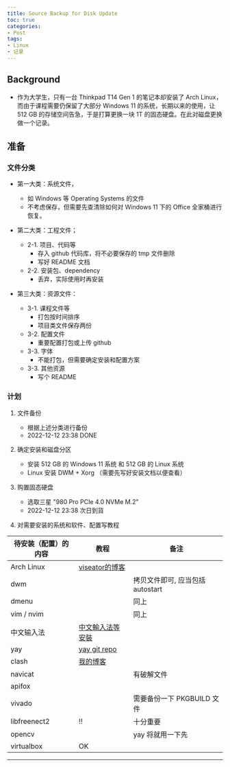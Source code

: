 ```yaml
---
title: Source Backup for Disk Update
toc: true
categories:
- Post
tags: 
- Linux
- 记录
---
```


## Background

* 作为大学生，只有一台 Thinkpad T14 Gen 1 的笔记本却安装了 Arch Linux，而由于课程需要仍保留了大部分 Windows 11 的系统，长期以来的使用，让 512 GB 的存储空间告急，于是打算更换一块 1T 的固态硬盘。在此对磁盘更换做一个记录。

## 准备

### 文件分类
* 第一大类：系统文件，
    * 如 Windows 等 Operating Systems 的文件
    * 不考虑保存，但需要先查清除如何对 Windows 11 下的 Office 全家桶进行恢复。

* 第二大类：工程文件；
    * 2-1. 项目、代码等
        * 存入 github 代码库，将不必要保存的 tmp 文件删除
        * 写好 README 文档
    * 2-2. 安装包、dependency
        * 丢弃，实际使用时再安装

* 第三大类：资源文件：
    * 3-1. 课程文件等
        * 打包按时间排序
        * 项目类文件保存两份
    * 3-2. 配置文件
        * 重要配置打包或上传 github 
    * 3-3. 字体
        * 不能打包，但需要确定安装和配置方案
    * 3-3. 其他资源
        * 写个 README

### 计划

1. 文件备份
    * 根据上述分类进行备份
    * 2022-12-12 23:38 DONE

2. 确定安装和磁盘分区
    * 安装 512 GB 的 Windows 11 系统 和 512 GB 的 Linux 系统 
    * Linux 安装 DWM + Xorg （需要先写好安装文档以便查看）

3. 购置固态硬盘
    * 选取三星 "980 Pro PCIe 4.0 NVMe M.2"
    * 2022-12-12 23:38 次日到貨 

4. 对需要安装的系统和软件、配置写教程

| 待安装（配置）的内容 | 教程                                                                               | 备注                             |
|----------------------|------------------------------------------------------------------------------------|----------------------------------|
| Arch Linux           | [viseator的博客](https://www.viseator.com/2017/05/17/arch_install/)                |                                  |
| dwm                  |                                                                                    | 拷贝文件即可, 应当包括 autostart |
| dmenu                |                                                                                    | 同上                             |
| vim / nvim           |                                                                                    | 同上                             |
| 中文输入法           | [中文輸入法等安裝](https://www.viseator.com/2017/07/02/arch_more/)                 |                                  |
| yay                  | [yay git repo](https://aur.archlinux.org/yay.git)                                  |                                  |
| clash                | [我的博客](https://chrisvicky.github.io/2022/12/09/Setup-Systemd-for-clash-Proxy/) |                                  |
| navicat              |                                                                                    | 有破解文件                       |
| apifox               |                                                                                    |                                  |
| vivado               |                                                                                    | 需要备份一下 PKGBUILD 文件       |
| libfreenect2         | !!                                                                                 | 十分重要                         |
| opencv               |                                                                                    | yay 将就用一下先                 |
| virtualbox           | OK                                                                                 |

---





